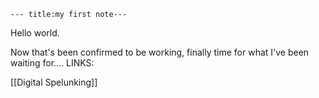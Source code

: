 ---
---

```
--- title:my first note---
```

Hello world. 

Now that's been confirmed to be working, finally time for what I've been waiting for.... LINKS:

[[Digital Spelunking]]

